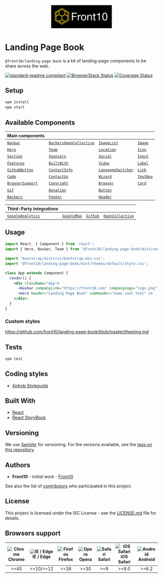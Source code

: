 <h1 style="text-align: center;">
    <a href="http://front10.com/">
        <img src="./assets/images/logo/logo-frton10.jpg" alt="Front10 Component Explorer" width="200">
    </a>
</h1>

# Landing Page Book

`@front10/landing-page-book` is a kit of landing-page components to be share across the web.

[![standard-readme compliant](https://img.shields.io/badge/standard--readme-OK-green.svg?style=flat-square)](https://github.com/RichardLitt/standard-readme) 
[![BrowserStack Status](https://www.browserstack.com/automate/badge.svg?badge_key=RTE2VCtMNjNYRVp2aW9qOG1rQkZraUhPa1plTEp4Q3poSmowSXhNR3Qxaz0tLW1BbzZ6OVYzbjR1NnlJNTJ6b1ZUMFE9PQ==--1b0d9055f474643cca6b099912dfd18bfc361869)](https://www.browserstack.com/automate/public-build/RTE2VCtMNjNYRVp2aW9qOG1rQkZraUhPa1plTEp4Q3poSmowSXhNR3Qxaz0tLW1BbzZ6OVYzbjR1NnlJNTJ6b1ZUMFE9PQ==--1b0d9055f474643cca6b099912dfd18bfc361869)
[![Coverage Status](https://coveralls.io/repos/github/front10/landing-page-book/badge.svg?branch=master)](https://coveralls.io/github/front10/landing-page-book?branch=master)

## Setup

```sh
npm install
npm start
```

## Available Components

| Main components  |   |   | |
|---	|---	|---	|---  |
| [`Navbar`](https://github.com/front10/landing-page-book/tree/master/src/components/Navbar)| [`BackersOpenCollective`](https://github.com/front10/landing-page-book/tree/master/src/components/BackersOpenCollective)| [`ImageList`](https://github.com/front10/landing-page-book/tree/master/src/components/ImageList)|  [`Image`](https://github.com/front10/landing-page-book/tree/master/src/components/Image)
| [`Hero`](https://github.com/front10/landing-page-book/tree/master/src/components/Hero)| [`Team`](https://github.com/front10/landing-page-book/tree/master/src/components/Team)| [`Location`](https://github.com/front10/landing-page-book/tree/master/src/components/Location) |  [`Icon`](https://github.com/front10/landing-page-book/tree/master/src/components/Icon)
| [`Section`](https://github.com/front10/landing-page-book/tree/master/src/components/Section)| [`Sponsors`](https://github.com/front10/landing-page-book/tree/master/src/components/Sponsors)| [`Social`](https://github.com/front10/landing-page-book/tree/master/src/components/Social) |  [`Input`](https://github.com/front10/landing-page-book/tree/master/src/components/Input)
| [`Features`](https://github.com/front10/landing-page-book/tree/master/src/components/Features)| [`BuiltWith`](https://github.com/front10/landing-page-book/tree/master/src/components/BuiltWith)| [`Video`](https://github.com/front10/landing-page-book/tree/master/src/components/Video)|  [`Label`](https://github.com/front10/landing-page-book/tree/master/src/components/Label) |
| [`GithubButton`](https://github.com/front10/landing-page-book/tree/master/src/components/GithubButton)| [`ContactInfo`](https://github.com/front10/landing-page-book/tree/master/src/components/ContactInfo)| [`LanguageSwitcher`](https://github.com/front10/landing-page-book/tree/master/src/components/LanguageSwitcher) |  [`Link`](https://github.com/front10/landing-page-book/tree/master/src/components/Link)|
| [`Code`](https://github.com/front10/landing-page-book/tree/master/src/components/Code)| [`ContactUs`](https://github.com/front10/landing-page-book/tree/master/src/components/ContactUs)| [`Wizard`](https://github.com/front10/landing-page-book/tree/master/src/components/Wizard) |  [`TextBox`](https://github.com/front10/landing-page-book/tree/master/src/components/TextBox)
| [`BrowserSupport`](https://github.com/front10/landing-page-book/tree/master/src/components/BrowserSupport)| [`Copyright`](https://github.com/front10/landing-page-book/tree/master/src/components/Copyright)|  [`Browser`](https://github.com/front10/landing-page-book/tree/master/src/components/Browser) | [`Card`](https://github.com/front10/landing-page-book/tree/master/src/components/Card)
|[`Gif`](https://github.com/front10/landing-page-book/tree/master/src/components/Gif)| [`Donation`](https://github.com/front10/landing-page-book/tree/master/src/components/Donation)| [`Button`](https://github.com/front10/landing-page-book/tree/master/src/components/Button)
| [`Backers`](https://github.com/front10/landing-page-book/tree/master/src/components/Backers)| [`Footer`](https://github.com/front10/landing-page-book/tree/master/src/components/Footer)| [`Header`](https://github.com/front10/landing-page-book/tree/master/src/components/Header)

| Third-Party integrations |     |  |  |
| ------------------------ | --- |-- |--  |
| [`GoogleAnalytics`](https://github.com/front10/landing-page-book/tree/master/src/components/Analytics/Analytics.jsx)| [`GoogleMap`](https://github.com/front10/landing-page-book/tree/master/src/components/Location/Location.jsx)|[`Github`](https://github.com/front10/landing-page-book/tree/master/src/components/GithubButton)| [`OpenCollective`](https://github.com/front10/landing-page-book/tree/master/src/components/BackersOpenCollective/BackersOpenCollective.jsx)|

## Usage

```js
import React, { Component } from 'react';
import { Hero, Navbar, Team } from '@front10/landing-page-book/dist/components';
```

```js
import 'bootstrap/dist/css/bootstrap.min.css';
import '@front10/landing-page-book/dist/themes/default/style.css';
```

```jsx
class App extends Component {
  render() {
    <div className="App">
      <Navbar companyLink="https://front10.com" companyLogo="logo.png" companyName="Front10" />
      <Hero header="Landing Page Book" subHeader="Some cool text" />
    </div>;
  }
}
```

### Custom styles

https://github.com/front10/landing-page-book/blob/master/theming.md

## Tests

```bash
npm test
```

## Coding styles

- [Airbnb Styleguide](https://github.com/airbnb/javascript/tree/master/react)

## Built With

- [React](https://reactjs.org/)
- [React StoryBook](https://storybook.js.org)

## Versioning

We use [SemVer](http://semver.org/) for versioning. For the versions available, see the [tags on this repository](https://github.com/your/project/tags).

## Authors

- **Front10** - _Initial work_ - [Front10](http://front10.com/)

See also the list of [contributors](https://github.com/front10/landing-page-book/graphs/contributors) who participated in this project.

## License

This project is licensed under the ISC License - see the [LICENSE.md](LICENSE.md) file for details.

## Browsers support

|<img src="https://cdnjs.cloudflare.com/ajax/libs/browser-logos/45.5.0/archive/chrome_12-48/chrome_12-48_48x48.png" alt="Chrome" width="24px" height="24px" /></br>Chrome|<img src="https://cdnjs.cloudflare.com/ajax/libs/browser-logos/45.5.0/edge/edge_48x48.png" alt="IE / Edge" width="24px" height="24px" /></br>IE / Edge| <img src="https://cdnjs.cloudflare.com/ajax/libs/browser-logos/45.5.0/firefox/firefox_48x48.png" alt="Firefox" width="24px" height="24px" /></br>Firefox| <img src="https://cdnjs.cloudflare.com/ajax/libs/browser-logos/45.5.0/opera/opera_48x48.png" alt="Opera" width="24px" height="24px" /></br>Opera | <img src="https://cdnjs.cloudflare.com/ajax/libs/browser-logos/45.5.0/safari/safari_48x48.png" alt="Safari" width="24px" height="24px" /></br>Safari | <img src="https://cdnjs.cloudflare.com/ajax/libs/browser-logos/45.5.0/safari-ios/safari-ios_48x48.png" alt="iOS Safari" width="24px" height="24px" /></br>iOS Safari | <img src="https://cdnjs.cloudflare.com/ajax/libs/browser-logos/45.5.0/archive/android/android_48x48.png" alt="Android" width="24px" height="24px" /></br>Android|
|:-:|:-:|:-:|:-:|:-:|:-:|:-:|
|>=45|>=10/>=12|>=38|>=30|>=9| >=9.0| >=6.2|